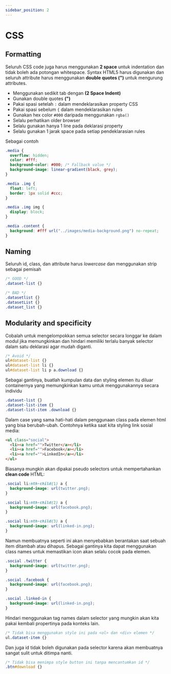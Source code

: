 ```yaml
---
sidebar_position: 2
---
```


# CSS

## Formatting

Seluruh CSS code juga harus menggunakan **2 space** untuk indentation dan tidak boleh ada potongan whitespace.
Syntax HTML5 harus digunakan dan seluruh attribute harus menggunakan **double quotes (")** untuk mengurung attributes.
- Menggunakan sedikit tab dengan **(2 Space Indent)**
- Gunakan double quotes **(")**
- Pakai spasi setelah ```:``` dalam mendeklarasikan property CSS
- Pakai spasi sebelum ```{``` dalam mendeklarasikan rules
- Gunakan hex color ```#000``` daripada menggunakan ```rgba()```
- Selalu perhatikan older browser
- Selalu gunakan hanya 1 line pada deklarasi property
- Selalu gunakan 1 jarak space pada setiap pendeklarasian rules

Sebagai contoh

```css
.media {
  overflow: hidden;
  color: #fff;
  background-color: #000; /* Fallback value */
  background-image: linear-gradient(black, grey);
}

.media .img {
  float: left;
  border: 1px solid #ccc;
}

.media .img img {
  display: block;
}

.media .content {
  background: #fff url("../images/media-background.png") no-repeat;
}
```

## Naming

Seluruh id, class, dan attribute harus _lowercase_ dan menggunakan strip sebagai pemisah

```css
/* GOOD */
.dataset-list {}

/* BAD */
.datasetlist {}
.datasetList {}
.dataset_list {}
```

## Modularity and specificity

Cobalah untuk mengelompokkan semua selector secara longgar ke dalam modul jika memungkinkan dan hindari memiliki terlalu banyak selector dalam satu deklarasi agar mudah diganti.
```css
/* Avoid */
ul#dataset-list {}
ul#dataset-list li {}
ul#dataset-list li p a.download {}
```
Sebagai gantinya, buatlah kumpulan data dan styling elemen itu diluar containernya yang memungkinkan kamu untuk menggunakannya secara individu
```css
.dataset-list {}
.dataset-list-item {}
.dataset-list-item .download {}
```
Dalam case yang sama hati-hati dalam penggunaan class pada elemen html yang bisa berubah-ubah.
Contohnya ketika saat kita styling link sosial media:
```html
<ul class="social">
  <li><a href="">Twitter</a></li>
  <li><a href="">Facebook</a></li>
  <li><a href="">LinkedIn</a></li>
</ul>
```
Biasanya mungkin akan dipakai pseudo selectors untuk mempertahankan **clean code** HTML:
```css
.social li:nth-child(1) a {
  background-image: url(twitter.png);
}

.social li:nth-child(2) a {
  background-image: url(facebook.png);
}

.social li:nth-child(3) a {
  background-image: url(linked-in.png);
}
```
Namun membuatnya seperti ini akan menyebabkan berantakan saat sebuah item ditambah atau dihapus.
Sebagai gantinya kita dapat menggunakan class names untuk memastikan icon akan selalu cocok pada elemen.  
```css
.social .twitter {
  background-image: url(twitter.png);
}

.social .facebook {
  background-image: url(facebook.png);
}

.social .linked-in {
  background-image: url(linked-in.png);
}
```
Hindari menggunakan tag names dalam selector yang mungkin akan kita pakai kembali propertinya pada konteks lain.
```css
/* Tidak bisa menggunakan style ini pada <ol> dan <div> elemen */
ul.dataset-item {}
```
Dan juga id tidak boleh digunakan pada selector karena akan membuatnya sangat sulit untuk ditimpa nanti.
```css
/* Tidak bisa menimpa style button ini tanpa mencantumkan id */
.btn#download {}
```